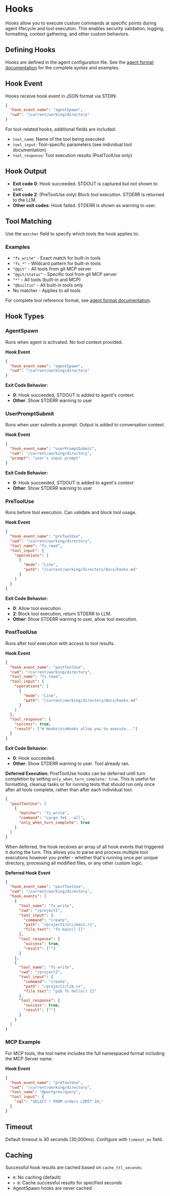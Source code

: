 # Hooks

Hooks allow you to execute custom commands at specific points during agent lifecycle and tool execution. This enables security validation, logging, formatting, context gathering, and other custom behaviors.

## Defining Hooks

Hooks are defined in the agent configuration file. See the [agent format documentation](agent-format.md#hooks-field) for the complete syntax and examples.

## Hook Event

Hooks receive hook event in JSON format via STDIN:

```json
{
  "hook_event_name": "agentSpawn",
  "cwd": "/current/working/directory"
}
```

For tool-related hooks, additional fields are included:
- `tool_name`: Name of the tool being executed
- `tool_input`: Tool-specific parameters (see individual tool documentation)
- `tool_response`: Tool execution results (PostToolUse only)

## Hook Output

- **Exit code 0**: Hook succeeded. STDOUT is captured but not shown to user.
- **Exit code 2**: (PreToolUse only) Block tool execution. STDERR is returned to the LLM.
- **Other exit codes**: Hook failed. STDERR is shown as warning to user.

## Tool Matching

Use the `matcher` field to specify which tools the hook applies to:

### Examples
- `"fs_write"` - Exact match for built-in tools
- `"fs_*"` - Wildcard pattern for built-in tools
- `"@git"` - All tools from git MCP server
- `"@git/status"` - Specific tool from git MCP server
- `"*"` - All tools (built-in and MCP)
- `"@builtin"` - All built-in tools only
- No matcher - Applies to all tools

For complete tool reference format, see [agent format documentation](agent-format.md#tools-field).

## Hook Types

### AgentSpawn

Runs when agent is activated. No tool context provided.

**Hook Event**
```json
{
  "hook_event_name": "agentSpawn",
  "cwd": "/current/working/directory"
}
```

**Exit Code Behavior:**
- **0**: Hook succeeded, STDOUT is added to agent's context
- **Other**: Show STDERR warning to user

### UserPromptSubmit

Runs when user submits a prompt. Output is added to conversation context.

**Hook Event**
```json
{
  "hook_event_name": "userPromptSubmit",
  "cwd": "/current/working/directory",
  "prompt": "user's input prompt"
}
```

**Exit Code Behavior:**
- **0**: Hook succeeded, STDOUT is added to agent's context
- **Other**: Show STDERR warning to user

### PreToolUse

Runs before tool execution. Can validate and block tool usage.

**Hook Event**
```json
{
  "hook_event_name": "preToolUse",
  "cwd": "/current/working/directory",
  "tool_name": "fs_read",
  "tool_input": {
    "operations": [
      {
        "mode": "Line",
        "path": "/current/working/directory/docs/hooks.md"
      }
    ]
  }
}
```

**Exit Code Behavior:**
- **0**: Allow tool execution.
- **2**: Block tool execution, return STDERR to LLM.
- **Other**: Show STDERR warning to user, allow tool execution.

### PostToolUse

Runs after tool execution with access to tool results.

**Hook Event**
```json
{
  "hook_event_name": "postToolUse",
  "cwd": "/current/working/directory",
  "tool_name": "fs_read",
  "tool_input": {
    "operations": [
      {
        "mode": "Line",
        "path": "/current/working/directory/docs/hooks.md"
      }
    ]
  },
  "tool_response": {
    "success": true,
    "result": ["# Hooks\n\nHooks allow you to execute..."]
  }
}
```

**Exit Code Behavior:**
- **0**: Hook succeeded.
- **Other**: Show STDERR warning to user. Tool already ran.

**Deferred Execution:**
PostToolUse hooks can be deferred until turn completion by setting `only_when_turn_complete: true`. 
This is useful for formatting, cleanup tasks or for running tests that should run only once after all tools complete, 
rather than after each individual tool.

```json
{
  "postToolUse": [
    {
      "matcher": "fs_write",
      "command": "cargo fmt --all",
      "only_when_turn_complete": true
    }
  ]
}
```

When deferred, the hook receives an array of all hook events that triggered it during the turn. This allows you to parse and process multiple tool executions however you prefer - whether that's running once per unique directory, processing all modified files, or any other custom logic.

**Deferred Hook Event**
```json
{
  "hook_event_name": "postToolUse",
  "cwd": "/current/working/directory",
  "hook_events": [
    {
      "tool_name": "fs_write",
      "cwd": "/project1",
      "tool_input": {
        "command": "create",
        "path": "/project1/src/main.rs",
        "file_text": "fn main() {}"
      },
      "tool_response": {
        "success": true,
        "result": [""]
      }
    },
    {
      "tool_name": "fs_write", 
      "cwd": "/project2",
      "tool_input": {
        "command": "create",
        "path": "/project2/lib.rs",
        "file_text": "pub fn hello() {}"
      },
      "tool_response": {
        "success": true,
        "result": [""]
      }
    }
  ]
}
```

### MCP Example

For MCP tools, the tool name includes the full namespaced format including the MCP Server name:

**Hook Event**
```json
{
  "hook_event_name": "preToolUse",
  "cwd": "/current/working/directory",
  "tool_name": "@postgres/query",
  "tool_input": {
    "sql": "SELECT * FROM orders LIMIT 10;"
  }
}
```

## Timeout

Default timeout is 30 seconds (30,000ms). Configure with `timeout_ms` field.

## Caching

Successful hook results are cached based on `cache_ttl_seconds`:
- `0`: No caching (default)
- `> 0`: Cache successful results for specified seconds
- AgentSpawn hooks are never cached